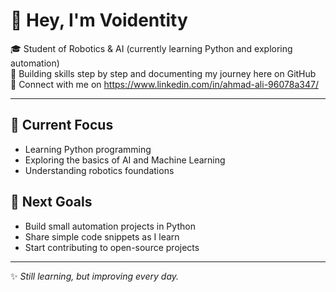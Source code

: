 # 👋 Hey, I'm Voidentity

🎓 Student of Robotics & AI (currently learning Python and exploring automation)  
🌱 Building skills step by step and documenting my journey here on GitHub  
💼 Connect with me on https://www.linkedin.com/in/ahmad-ali-96078a347/  

---

## 🔭 Current Focus
- Learning Python programming  
- Exploring the basics of AI and Machine Learning  
- Understanding robotics foundations  

## 📘 Next Goals
- Build small automation projects in Python  
- Share simple code snippets as I learn  
- Start contributing to open-source projects  

---

✨ *Still learning, but improving every day.*
